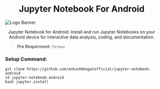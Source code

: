 <h1 align="center">Jupyter Notebook For Android</h1>

<img alt="Logo Banner" src="https://github.com/ankushbhagatofficial/jupyter-notebook-android/assets/74892618/ec65cf8c-f0a4-45ed-ad9e-dab1e82a386c"/>
<br/>

<p align="center">
Jupyter Notebook for Android: Install and run Jupyter Notebooks on your Android device for interactive data analysis, coding, and documentation.
</p>

>**Pre Requirment:**
```Termux```

### Setup Command:
```
git clone https://github.com/ankushbhagatofficial/jupyter-notebook-android
cd jupyter-notebook-android
bash jupyter.install
```
